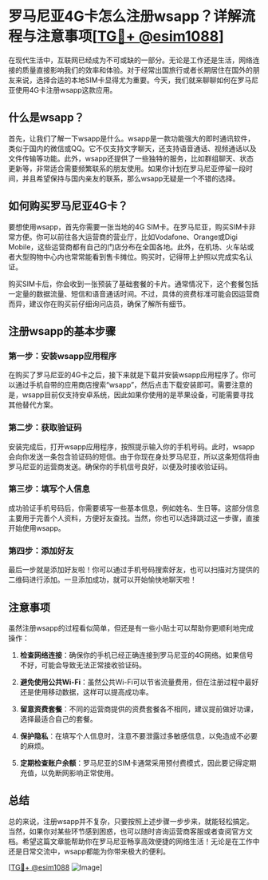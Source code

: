 # 罗马尼亚4G卡怎么注册wsapp？详解流程与注意事项[[TG💪+ @esim1088](https://t.me/s/esim1088)]

在现代生活中，互联网已经成为不可或缺的一部分。无论是工作还是生活，网络连接的质量直接影响我们的效率和体验。对于经常出国旅行或者长期居住在国外的朋友来说，选择合适的本地SIM卡显得尤为重要。今天，我们就来聊聊如何在罗马尼亚使用4G卡注册wsapp这款应用。

## 什么是wsapp？

首先，让我们了解一下wsapp是什么。wsapp是一款功能强大的即时通讯软件，类似于国内的微信或QQ。它不仅支持文字聊天，还支持语音通话、视频通话以及文件传输等功能。此外，wsapp还提供了一些独特的服务，比如群组聊天、状态更新等，非常适合需要频繁联系的朋友使用。如果你计划在罗马尼亚停留一段时间，并且希望保持与国内亲友的联系，那么wsapp无疑是一个不错的选择。

## 如何购买罗马尼亚4G卡？

要想使用wsapp，首先你需要一张当地的4G SIM卡。在罗马尼亚，购买SIM卡非常方便。你可以前往各大运营商的营业厅，比如Vodafone、Orange或Digi Mobile，这些运营商都有自己的门店分布在全国各地。此外，在机场、火车站或者大型购物中心内也常常能看到售卡摊位。购买时，记得带上护照以完成实名认证。

购买SIM卡后，你会收到一张预装了基础套餐的卡片。通常情况下，这个套餐包括一定量的数据流量、短信和语音通话时间。不过，具体的资费标准可能会因运营商而异，建议你在购买前仔细询问店员，确保了解所有细节。

## 注册wsapp的基本步骤

### 第一步：安装wsapp应用程序

在购买了罗马尼亚的4G卡之后，接下来就是下载并安装wsapp应用程序了。你可以通过手机自带的应用商店搜索“wsapp”，然后点击下载安装即可。需要注意的是，wsapp目前仅支持安卓系统，因此如果你使用的是苹果设备，可能需要寻找其他替代方案。

### 第二步：获取验证码

安装完成后，打开wsapp应用程序，按照提示输入你的手机号码。此时，wsapp会向你发送一条包含验证码的短信。由于你现在身处罗马尼亚，所以这条短信将由罗马尼亚的运营商发送。确保你的手机信号良好，以便及时接收验证码。

### 第三步：填写个人信息

成功验证手机号码后，你需要填写一些基本信息，例如姓名、生日等。这部分信息主要用于完善个人资料，方便好友查找。当然，你也可以选择跳过这一步骤，直接开始使用wsapp。

### 第四步：添加好友

最后一步就是添加好友啦！你可以通过手机号码搜索好友，也可以扫描对方提供的二维码进行添加。一旦添加成功，就可以开始愉快地聊天啦！

## 注意事项

虽然注册wsapp的过程看似简单，但还是有一些小贴士可以帮助你更顺利地完成操作：

1. **检查网络连接**：确保你的手机已经正确连接到罗马尼亚的4G网络。如果信号不好，可能会导致无法正常接收验证码。
   
2. **避免使用公共Wi-Fi**：虽然公共Wi-Fi可以节省流量费用，但在注册过程中最好还是使用移动数据，这样可以提高成功率。

3. **留意资费套餐**：不同的运营商提供的资费套餐各不相同，建议提前做好功课，选择最适合自己的套餐。

4. **保护隐私**：在填写个人信息时，注意不要泄露过多敏感信息，以免造成不必要的麻烦。

5. **定期检查账户余额**：罗马尼亚的SIM卡通常采用预付费模式，因此要记得定期充值，以免断网影响正常使用。

## 总结

总的来说，注册wsapp并不复杂，只要按照上述步骤一步步来，就能轻松搞定。当然，如果你对某些环节感到困惑，也可以随时咨询运营商客服或者查阅官方文档。希望这篇文章能帮助你在罗马尼亚畅享高效便捷的网络生活！无论是在工作中还是日常交流中，wsapp都能为你带来极大的便利。

[[TG💪+ @esim1088](https://t.me/s/esim1088) ![Image](https://i.postimg.cc/4NQfJmqS/Snipaste-2025-05-13-00-14-12.png)]